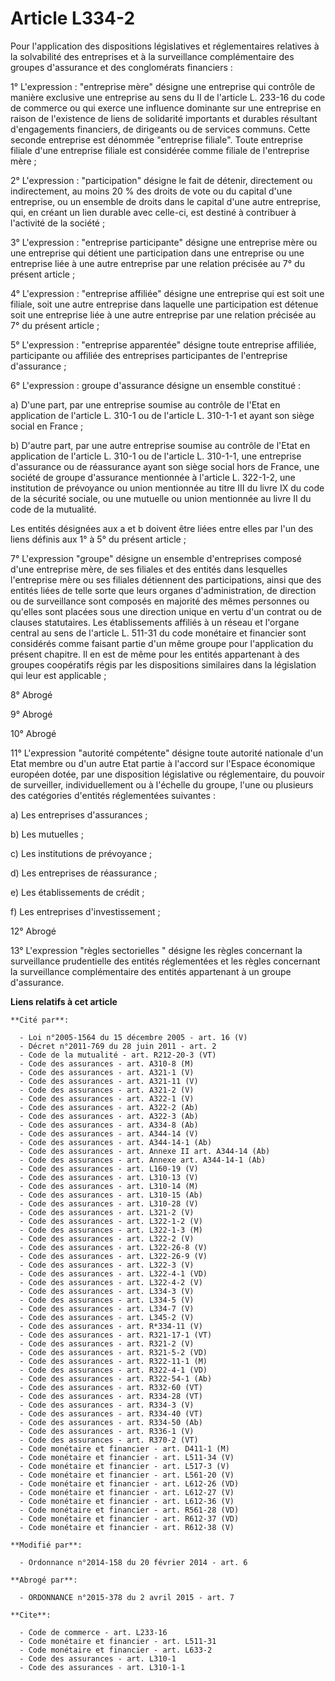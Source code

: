 # Article L334-2

Pour l'application des dispositions législatives et réglementaires relatives à la solvabilité des entreprises et à la
surveillance complémentaire des groupes d'assurance et des conglomérats financiers : 

1° L'expression : "entreprise mère" désigne une entreprise qui contrôle de manière exclusive une entreprise au sens du II de
l'article L. 233-16 du code de commerce ou qui exerce une influence dominante sur une entreprise en raison de l'existence de
liens de solidarité importants et durables résultant d'engagements financiers, de dirigeants ou de services communs. Cette
seconde entreprise est dénommée "entreprise filiale". Toute entreprise filiale d'une entreprise filiale est considérée comme
filiale de l'entreprise mère ; 

2° L'expression : "participation" désigne le fait de détenir, directement ou indirectement, au moins 20 % des droits de vote
ou du capital d'une entreprise, ou un ensemble de droits dans le capital d'une autre entreprise, qui, en créant un lien
durable avec celle-ci, est destiné à contribuer à l'activité de la société ; 

3° L'expression : "entreprise participante" désigne une entreprise mère ou une entreprise qui détient une participation dans
une entreprise ou une entreprise liée à une autre entreprise par une relation précisée au 7° du présent article ; 

4° L'expression : "entreprise affiliée" désigne une entreprise qui est soit une filiale, soit une autre entreprise dans
laquelle une participation est détenue soit une entreprise liée à une autre entreprise par une relation précisée au 7° du
présent article ; 

5° L'expression : "entreprise apparentée" désigne toute entreprise affiliée, participante ou affiliée des entreprises
participantes de l'entreprise d'assurance ; 

6° L'expression : groupe d'assurance désigne un ensemble constitué : 

a) D'une part, par une entreprise soumise au contrôle de l'Etat en application de l'article L. 310-1 ou de l'article L.
310-1-1 et ayant son siège social en France ; 

b) D'autre part, par une autre entreprise soumise au contrôle de l'Etat en application de l'article L. 310-1 ou de l'article
L. 310-1-1, une entreprise d'assurance ou de réassurance ayant son siège social hors de France, une société de groupe
d'assurance mentionnée à l'article L. 322-1-2, une institution de prévoyance ou union mentionnée au titre III du livre IX du
code de la sécurité sociale, ou une mutuelle ou union mentionnée au livre II du code de la mutualité. 

Les entités désignées aux a et b doivent être liées entre elles par l'un des liens définis aux 1° à 5° du présent article ; 

7° L'expression "groupe" désigne un ensemble d'entreprises composé d'une entreprise mère, de ses filiales et des entités dans
lesquelles l'entreprise mère ou ses filiales détiennent des participations, ainsi que des entités liées de telle sorte que
leurs organes d'administration, de direction ou de surveillance sont composés en majorité des mêmes personnes ou qu'elles
sont placées sous une direction unique en vertu d'un contrat ou de clauses statutaires. Les établissements affiliés à un
réseau et l'organe central au sens de l'article L. 511-31 du code monétaire et financier sont considérés comme faisant partie
d'un même groupe pour l'application du présent chapitre. Il en est de même pour les entités appartenant à des groupes
coopératifs régis par les dispositions similaires dans la législation qui leur est applicable ; 

8° Abrogé 

9° Abrogé 

10° Abrogé 

11° L'expression "autorité compétente" désigne toute autorité nationale d'un Etat membre ou d'un autre Etat partie à l'accord
sur l'Espace économique européen dotée, par une disposition législative ou réglementaire, du pouvoir de surveiller,
individuellement ou à l'échelle du groupe, l'une ou plusieurs des catégories d'entités réglementées suivantes : 

a) Les entreprises d'assurances ; 

b) Les mutuelles ; 

c) Les institutions de prévoyance ; 

d) Les entreprises de réassurance ; 

e) Les établissements de crédit ; 

f) Les entreprises d'investissement ; 

12° Abrogé 

13° L'expression "règles sectorielles " désigne les règles concernant la surveillance prudentielle des entités réglementées
et les règles concernant la surveillance complémentaire des entités appartenant à un groupe d'assurance.

**Liens relatifs à cet article**

	**Cité par**:

	  - Loi n°2005-1564 du 15 décembre 2005 - art. 16 (V)
	  - Décret n°2011-769 du 28 juin 2011 - art. 2
	  - Code de la mutualité - art. R212-20-3 (VT)
	  - Code des assurances - art. A310-8 (M)
	  - Code des assurances - art. A321-1 (V)
	  - Code des assurances - art. A321-11 (V)
	  - Code des assurances - art. A321-2 (V)
	  - Code des assurances - art. A322-1 (V)
	  - Code des assurances - art. A322-2 (Ab)
	  - Code des assurances - art. A322-3 (Ab)
	  - Code des assurances - art. A334-8 (Ab)
	  - Code des assurances - art. A344-14 (V)
	  - Code des assurances - art. A344-14-1 (Ab)
	  - Code des assurances - art. Annexe II art. A344-14 (Ab)
	  - Code des assurances - art. Annexe art. A344-14-1 (Ab)
	  - Code des assurances - art. L160-19 (V)
	  - Code des assurances - art. L310-13 (V)
	  - Code des assurances - art. L310-14 (M)
	  - Code des assurances - art. L310-15 (Ab)
	  - Code des assurances - art. L310-28 (V)
	  - Code des assurances - art. L321-2 (V)
	  - Code des assurances - art. L322-1-2 (V)
	  - Code des assurances - art. L322-1-3 (M)
	  - Code des assurances - art. L322-2 (V)
	  - Code des assurances - art. L322-26-8 (V)
	  - Code des assurances - art. L322-26-9 (V)
	  - Code des assurances - art. L322-3 (V)
	  - Code des assurances - art. L322-4-1 (VD)
	  - Code des assurances - art. L322-4-2 (V)
	  - Code des assurances - art. L334-3 (V)
	  - Code des assurances - art. L334-5 (V)
	  - Code des assurances - art. L334-7 (V)
	  - Code des assurances - art. L345-2 (V)
	  - Code des assurances - art. R*334-11 (V)
	  - Code des assurances - art. R321-17-1 (VT)
	  - Code des assurances - art. R321-2 (V)
	  - Code des assurances - art. R321-5-2 (VD)
	  - Code des assurances - art. R322-11-1 (M)
	  - Code des assurances - art. R322-4-1 (VD)
	  - Code des assurances - art. R322-54-1 (Ab)
	  - Code des assurances - art. R332-60 (VT)
	  - Code des assurances - art. R334-28 (VT)
	  - Code des assurances - art. R334-3 (V)
	  - Code des assurances - art. R334-40 (VT)
	  - Code des assurances - art. R334-50 (Ab)
	  - Code des assurances - art. R336-1 (V)
	  - Code des assurances - art. R370-2 (VT)
	  - Code monétaire et financier - art. D411-1 (M)
	  - Code monétaire et financier - art. L511-34 (V)
	  - Code monétaire et financier - art. L517-3 (V)
	  - Code monétaire et financier - art. L561-20 (V)
	  - Code monétaire et financier - art. L612-26 (VD)
	  - Code monétaire et financier - art. L612-27 (V)
	  - Code monétaire et financier - art. L612-36 (V)
	  - Code monétaire et financier - art. R561-28 (VD)
	  - Code monétaire et financier - art. R612-37 (VD)
	  - Code monétaire et financier - art. R612-38 (V)

	**Modifié par**:

	  - Ordonnance n°2014-158 du 20 février 2014 - art. 6

	**Abrogé par**:

	  - ORDONNANCE n°2015-378 du 2 avril 2015 - art. 7

	**Cite**:

	  - Code de commerce - art. L233-16
	  - Code monétaire et financier - art. L511-31
	  - Code monétaire et financier - art. L633-2
	  - Code des assurances - art. L310-1
	  - Code des assurances - art. L310-1-1
